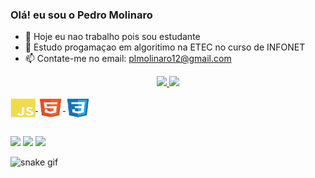 ### Olá! eu sou o Pedro Molinaro

- 🔭 Hoje eu nao trabalho pois sou estudante
- 🌱 Estudo progamaçao em algoritimo na ETEC no curso de INFONET
- 📫 Contate-me no email: plmolinaro12@gmail.com

<div align="center">
  <a href="https://github.com/opemolinaro">
 <img height="180em" src="https://github-readme-stats.vercel.app/api?username=opemolinaro&show_icons=true&theme=ayu-mirage&include_all_commits=true&count_private=true"/>
  <img height="180em" src="https://github-readme-stats.vercel.app/api/top-langs/?username=opemolinaro&layout=compact&langs_count=7&theme=ayu-mirage"/>
</div>
  
  <div style="display: inline_block"><br>
  <img align="center" alt="Rafa-Js" height="30" width="40" src="https://raw.githubusercontent.com/devicons/devicon/master/icons/javascript/javascript-plain.svg">
  <img align="center" alt="Rafa-HTML" height="30" width="40" src="https://raw.githubusercontent.com/devicons/devicon/master/icons/html5/html5-original.svg">
  <img align="center" alt="Rafa-CSS" height="30" width="40" src="https://raw.githubusercontent.com/devicons/devicon/master/icons/css3/css3-original.svg">
  
  
</div>
  
  ##
  
  <div> 
  <a href="https://www.instagram.com/ope.molinaro/" target="_blank"><img src="https://img.shields.io/badge/-Instagram-%23E4405F?style=for-the-badge&logo=instagram&logoColor=white" target="_blank"></a>
 	<a href="https://www.twitch.tv/pedroomolinaro" target="_blank"><img src="https://img.shields.io/badge/Twitch-9146FF?style=for-the-badge&logo=twitch&logoColor=white" target="_blank"></a>
 <a href = "mailto:plmolinaro12@gmail.com"><img src="https://img.shields.io/badge/-Gmail-%23333?style=for-the-badge&logo=gmail&logoColor=white" target="_blank"></a>

   ![snake gif](https://github.com/opemolinaro/opemolinaro/blob/output/github-contribution-grid-snake.gif)
</div>
  
  
  
 
